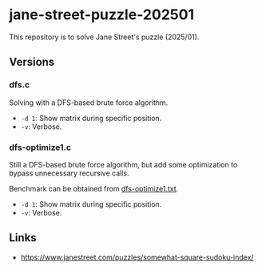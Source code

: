 # jane-street-puzzle-202501

This repository is to solve Jane Street's puzzle (2025/01).

## Versions

### dfs.c

Solving with a DFS-based brute force algorithm.

* `-d 1`: Show matrix during specific position.
* `-v`: Verbose.

### dfs-optimize1.c

Still a DFS-based brute force algorithm, but add some optimization to bypass unnecessary recursive calls.

Benchmark can be obtained from [dfs-optimize1.txt](https://github.com/gslin/jane-street-puzzle-202501/blob/master/dfs-optimize1.txt).

* `-d 1`: Show matrix during specific position.
* `-v`: Verbose.

## Links

* https://www.janestreet.com/puzzles/somewhat-square-sudoku-index/
